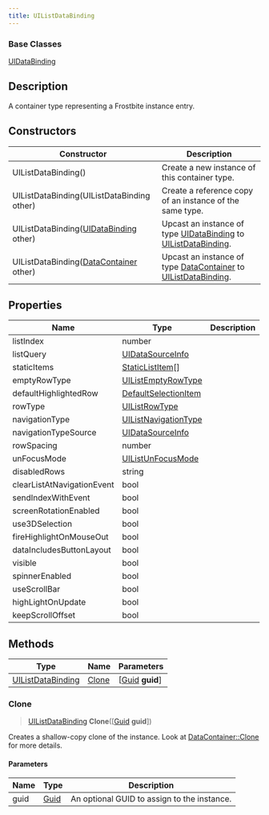 ```yaml
---
title: UIListDataBinding
---
```

### Base Classes

[UIDataBinding](/vext/ref/fb/uidatabinding/)

## Description

A container type representing a Frostbite instance entry.

## Constructors

| Constructor                                                                  | Description                                                                                                               |
| ---------------------------------------------------------------------------- | ------------------------------------------------------------------------------------------------------------------------- |
| UIListDataBinding()                                                          | Create a new instance of this container type.                                                                             |
| UIListDataBinding(UIListDataBinding other)                                   | Create a reference copy of an instance of the same type.                                                                  |
| UIListDataBinding([UIDataBinding](/vext/ref/fb/uidatabinding/) other)                      | Upcast an instance of type [UIDataBinding](/vext/ref/fb/uidatabinding/) to [UIListDataBinding](/vext/ref/fb/uilistdatabinding/).                      |
| UIListDataBinding([DataContainer](/vext/ref/shared/class/datacontainer) other) | Upcast an instance of type [DataContainer](/vext/ref/shared/class/datacontainer) to [UIListDataBinding](/vext/ref/fb/uilistdatabinding/). |

## Properties

| Name                       | Type                                         | Description |
| -------------------------- | -------------------------------------------- | ----------- |
| listIndex                  | number                                       |             |
| listQuery                  | [UIDataSourceInfo](/vext/ref/fb/uidatasourceinfo/)         |             |
| staticItems                | [StaticListItem](/vext/ref/fb/staticlistitem/)\[\]         |             |
| emptyRowType               | [UIListEmptyRowType](/vext/ref/fb/uilistemptyrowtype/)     |             |
| defaultHighlightedRow      | [DefaultSelectionItem](/vext/ref/fb/defaultselectionitem/) |             |
| rowType                    | [UIListRowType](/vext/ref/fb/uilistrowtype/)               |             |
| navigationType             | [UIListNavigationType](/vext/ref/fb/uilistnavigationtype/) |             |
| navigationTypeSource       | [UIDataSourceInfo](/vext/ref/fb/uidatasourceinfo/)         |             |
| rowSpacing                 | number                                       |             |
| unFocusMode                | [UIListUnFocusMode](/vext/ref/fb/uilistunfocusmode/)       |             |
| disabledRows               | string                                       |             |
| clearListAtNavigationEvent | bool                                         |             |
| sendIndexWithEvent         | bool                                         |             |
| screenRotationEnabled      | bool                                         |             |
| use3DSelection             | bool                                         |             |
| fireHighlightOnMouseOut    | bool                                         |             |
| dataIncludesButtonLayout   | bool                                         |             |
| visible                    | bool                                         |             |
| spinnerEnabled             | bool                                         |             |
| useScrollBar               | bool                                         |             |
| highLightOnUpdate          | bool                                         |             |
| keepScrollOffset           | bool                                         |             |

## Methods

| Type                                   | Name            | Parameters                                     |
| -------------------------------------- | --------------- | ---------------------------------------------- |
| [UIListDataBinding](/vext/ref/fb/uilistdatabinding/) | [Clone](#clone) | \[[Guid](/vext/ref/shared/class/guid) **guid**\] |

### Clone

> [UIListDataBinding](/vext/ref/fb/uilistdatabinding/) **Clone**(\[[Guid](/vext/ref/shared/class/guid) **guid**\])

Creates a shallow-copy clone of the instance. Look at [DataContainer::Clone](/vext/ref/shared/class/datacontainer#clone) for more details.

#### Parameters

| Name | Type         | Description                                 |
| ---- | ------------ | ------------------------------------------- |
| guid | [Guid](/vext/ref/shared/class/guid/) | An optional GUID to assign to the instance. |
